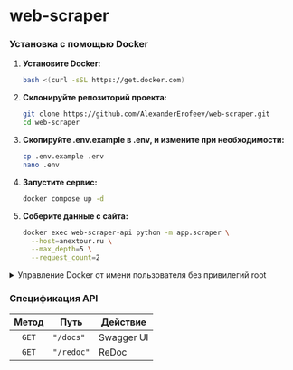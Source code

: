 # web-scraper


### Установка с помощью Docker

1. **Установите Docker:**

   ```sh
   bash <(curl -sSL https://get.docker.com)
   ```

2. **Склонируйте репозиторий проекта:**

   ```sh
   git clone https://github.com/AlexanderErofeev/web-scraper.git
   cd web-scraper
   ```

3. **Скопируйте .env.example в .env, и измените при необходимости:**

   ```sh
   cp .env.example .env
   nano .env
   ```

4. **Запустите сервис:**

   ```sh
   docker compose up -d
   ```
   
5. **Соберите данные с сайта:**

   ```sh
   docker exec web-scraper-api python -m app.scraper \
     --host=anextour.ru \
     --max_depth=5 \
     --request_count=2
   ```
   
<details>
  <summary>Управление Docker от имени пользователя без привилегий root</summary>

1. **Создайте группу docker, если она не существует**

   ```sh
    sudo groupadd docker
   ```
2. **Добавьте пользователя в группу docker**

   ```sh
   sudo usermod -aG docker $USER
   ```
   
3. **Выйдите из системы и войдите снова, чтобы повторно оценить ваше членство в группе.**

   Вы также можете выполнить следующую команду, чтобы активировать изменения в группах:

   ```sh
   newgrp docker
   ```
   
</details>

### Cпецификация API

| Метод | Путь       | Действие   |
|:-----:|------------|------------|
| `GET` | `"/docs"`  | Swagger UI |
| `GET` | `"/redoc"` | ReDoc      |

   